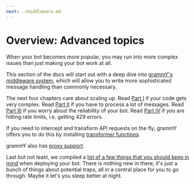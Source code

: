 ```yaml
---
next: ./middleware.md
---
```


# Overview: Advanced topics

When your bot becomes more popular, you may run into more complex issues than just making your bot work at all.

This section of the docs will start out with a deep dive into [grammY's middleware system](./middleware.html), which will allow you to write more sophisticated message handling than commonly necessary.

The next four chapters care about scaling up.
Read [Part I](./structuring.html) if your code gets very complex.
Read [Part II](./scaling.html) if you have to process a lot of messages.
Read [Part III](./reliability.html) if you worry about the reliability of your bot.
Read [Part IV](./flood.html) if you are hitting rate limits, i.e. getting 429 errors.

If you need to intercept and transform API requests on the fly, grammY offers you to do this by installing [transformer functions](./transformers.html).

grammY also has [proxy support](./proxy.html).

Last but not least, we compiled a [list of a few things that you should keep in mind](./deployment.html) when deploying your bot.
There is nothing new in there, it's just a bunch of things about potential traps, all in a central place for you to go through.
Maybe it let's you sleep better at night.
